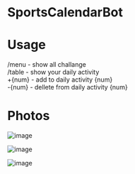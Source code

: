 # SportsCalendarBot

# Usage

/menu - show all challange<br>
/table - show your daily activity<br>
+{num} - add to daily activity {num}<br>
-{num} - dellete from daily activity {num}<br>

# Photos
![image](https://user-images.githubusercontent.com/67559040/160256540-9da4c861-ea7f-45d3-8b11-ba109bde595b.png)


![image](https://user-images.githubusercontent.com/67559040/160256557-bec28772-08ec-4f44-b434-b802b87b5930.png)

![image](https://user-images.githubusercontent.com/67559040/160256568-60ce89bc-1991-4910-8a57-19b9da83e0a2.png)
